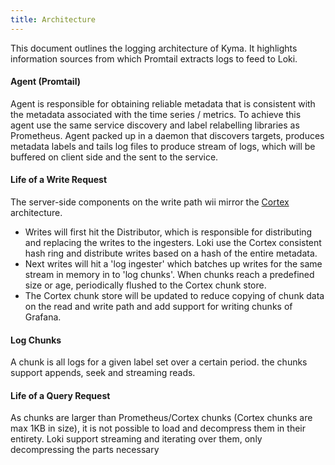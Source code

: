 ```yaml
---
title: Architecture
---
```


This document outlines the logging architecture of Kyma. It highlights information sources from which Promtail extracts logs to feed to Loki.

#### Agent (Promtail)
Agent is responsible for obtaining reliable metadata that is consistent with the metadata associated with the time series / metrics. To achieve this agent use the same service discovery and label relabelling libraries as Prometheus. Agent packed up in a daemon that discovers targets, produces metadata labels and tails log files to produce stream of logs, which will be buffered on client side and the sent to the service.

#### Life of a Write Request
The server-side components on the write path wii mirror the [Cortex](https://github.com/cortexproject/cortex) architecture.
* Writes will first hit the Distributor, which is responsible for distributing and replacing the writes to the ingesters. Loki use the Cortex consistent hash ring and distribute writes based on a hash of the entire metadata.
* Next writes will hit a 'log ingester' which batches up writes for the same stream in memory in to 'log chunks'. When chunks reach a predefined size or age, periodically flushed to the Cortex chunk store.
* The Cortex chunk store will be updated to reduce copying of chunk data on the read and write path and add support for writing chunks of Grafana.

#### Log Chunks
A chunk is all logs for a given label set over a certain period. the chunks support appends, seek and streaming reads.

#### Life of a Query Request
As chunks are larger than Prometheus/Cortex chunks (Cortex chunks are max 1KB in size), it is not possible to load and decompress them in their entirety. Loki support streaming and iterating over them, only decompressing the parts necessary 
